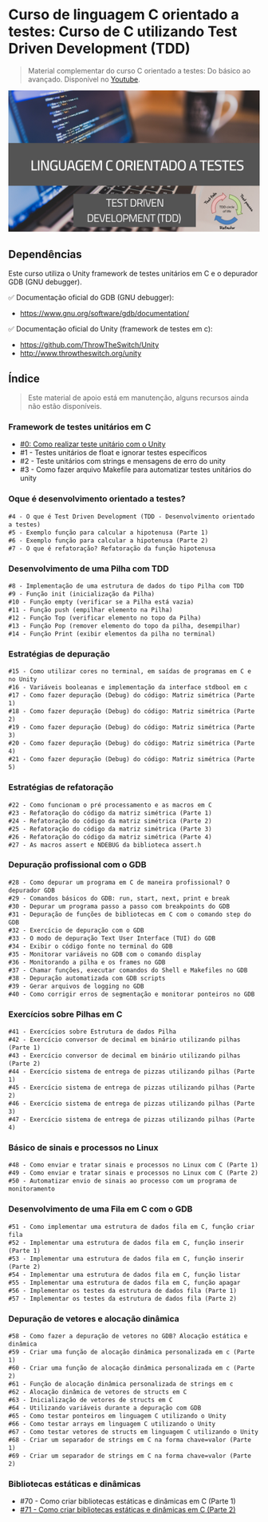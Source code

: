 # Curso de linguagem C orientado a testes: Curso de C utilizando Test Driven Development (TDD)

> Material complementar do curso C orientado a testes: Do básico ao avançado. Disponível no [Youtube](https://www.youtube.com/watch?v=WDf6UWpKR60&list=PLLCFxfe9wkl-7q7q7s9e6qYo43oLB60I3&index=1&t=29s).

<img src="https://github.com/Geofisicando/C-orientado-a-testes/blob/main/C_orientado_a_testes.png" width=800>

## Dependências

Este curso utiliza o Unity framework de testes unitários em C e o depurador GDB (GNU debugger).

✅ Documentação oficial do GDB (GNU debugger): 
- https://www.gnu.org/software/gdb/documentation/

✅ Documentação oficial do Unity (framework de testes em c):  
- https://github.com/ThrowTheSwitch/Unity
- http://www.throwtheswitch.org/unity

## Índice
> Este material de apoio está em manutenção, alguns recursos ainda não estão disponíveis.

### Framework de testes unitários em C
  - [#0: Como realizar teste unitário com o Unity](https://github.com/Geofisicando/C-orientado-a-testes/blob/main/exemplos/intro/README.md#aula-0---como-realizar-teste-unit%C3%A1rio-com-o-unity)
  - #1 - Testes unitários de float e ignorar testes específicos
  - #2 - Teste unitários com strings e mensagens de erro do unity
  - #3 - Como fazer arquivo Makefile para automatizar testes unitários do unity

### Oque é desenvolvimento orientado a testes?

    #4 - O que é Test Driven Development (TDD - Desenvolvimento orientado a testes)
    #5 - Exemplo função para calcular a hipotenusa (Parte 1)
    #6 - Exemplo função para calcular a hipotenusa (Parte 2)
    #7 - O que é refatoração? Refatoração da função hipotenusa

### Desenvolvimento de uma Pilha com TDD

    #8 - Implementação de uma estrutura de dados do tipo Pilha com TDD
    #9 - Função init (inicialização da Pilha)
    #10 - Função empty (verificar se a Pilha está vazia)
    #11 - Função push (empilhar elemento na Pilha)
    #12 - Função Top (verificar elemento no topo da Pilha)
    #13 - Função Pop (remover elemento do topo da pilha, desempilhar)
    #14 - Função Print (exibir elementos da pilha no terminal)

### Estratégias de depuração

    #15 - Como utilizar cores no terminal, em saídas de programas em C e no Unity
    #16 - Variáveis booleanas e implementação da interface stdbool em c
    #17 - Como fazer depuração (Debug) do código: Matriz simétrica (Parte 1)
    #18 - Como fazer depuração (Debug) do código: Matriz simétrica (Parte 2)
    #19 - Como fazer depuração (Debug) do código: Matriz simétrica (Parte 3)
    #20 - Como fazer depuração (Debug) do código: Matriz simétrica (Parte 4)
    #21 - Como fazer depuração (Debug) do código: Matriz simétrica (Parte 5)

### Estratégias de refatoração

    #22 - Como funcionam o pré processamento e as macros em C
    #23 - Refatoração do código da matriz simétrica (Parte 1)
    #24 - Refatoração do código da matriz simétrica (Parte 2)
    #25 - Refatoração do código da matriz simétrica (Parte 3)
    #26 - Refatoração do código da matriz simétrica (Parte 4)
    #27 - As macros assert e NDEBUG da biblioteca assert.h

### Depuração profissional com o GDB

    #28 - Como depurar um programa em C de maneira profissional? O depurador GDB
    #29 - Comandos básicos do GDB: run, start, next, print e break
    #30 - Depurar um programa passo a passo com breakpoints do GDB
    #31 - Depuração de funções de bibliotecas em C com o comando step do GDB
    #32 - Exercício de depuração com o GDB
    #33 - O modo de depuração Text User Interface (TUI) do GDB
    #34 - Exibir o código fonte no terminal do GDB
    #35 - Monitorar variáveis no GDB com o comando display
    #36 - Monitorando a pilha e os frames no GDB
    #37 - Chamar funções, executar comandos do Shell e Makefiles no GDB
    #38 - Depuração automatizada com GDB scripts
    #39 - Gerar arquivos de logging no GDB
    #40 - Como corrigir erros de segmentação e monitorar ponteiros no GDB

### Exercícios sobre Pilhas em C

    #41 - Exercícios sobre Estrutura de dados Pilha
    #42 - Exercício conversor de decimal em binário utilizando pilhas (Parte 1)
    #43 - Exercício conversor de decimal em binário utilizando pilhas (Parte 2)
    #44 - Exercício sistema de entrega de pizzas utilizando pilhas (Parte 1)
    #45 - Exercício sistema de entrega de pizzas utilizando pilhas (Parte 2)
    #46 - Exercício sistema de entrega de pizzas utilizando pilhas (Parte 3)
    #47 - Exercício sistema de entrega de pizzas utilizando pilhas (Parte 4)

### Básico de sinais e processos no Linux

    #48 - Como enviar e tratar sinais e processos no Linux com C (Parte 1)
    #49 - Como enviar e tratar sinais e processos no Linux com C (Parte 2)
    #50 - Automatizar envio de sinais ao processo com um programa de monitoramento

### Desenvolvimento de uma Fila em C com o GDB

    #51 - Como implementar uma estrutura de dados fila em C, função criar fila
    #52 - Implementar uma estrutura de dados fila em C, função inserir (Parte 1)
    #53 - Implementar uma estrutura de dados fila em C, função inserir (Parte 2)
    #54 - Implementar uma estrutura de dados fila em C, função listar
    #55 - Implementar uma estrutura de dados fila em C, função apagar
    #56 - Implementar os testes da estrutura de dados fila (Parte 1)
    #57 - Implementar os testes da estrutura de dados fila (Parte 2)

### Depuração de vetores e alocação dinâmica

    #58 - Como fazer a depuração de vetores no GDB? Alocação estática e dinâmica
    #59 - Criar uma função de alocação dinâmica personalizada em c (Parte 1)
    #60 - Criar uma função de alocação dinâmica personalizada em c (Parte 2)
    #61 - Função de alocação dinâmica personalizada de strings em c
    #62 - Alocação dinâmica de vetores de structs em C
    #63 - Inicialização de vetores de structs em C
    #64 - Utilizando variáveis durante a depuração com GDB
    #65 - Como testar ponteiros em linguagem C utilizando o Unity
    #66 - Como testar arrays em linguagem C utilizando o Unity
    #67 - Como testar vetores de structs em linguagem C utilizando o Unity
    #68 - Criar um separador de strings em C na forma chave=valor (Parte 1)
    #69 - Criar um separador de strings em C na forma chave=valor (Parte 2)

### Bibliotecas estáticas e dinâmicas

- #70 - Como criar bibliotecas estáticas e dinâmicas em C (Parte 1)
- [#71 - Como criar bibliotecas estáticas e dinâmicas em C (Parte 2)](https://github.com/Geofisicando/C-orientado-a-testes/blob/main/exemplos/bibliotecas_dinamicas/README.md#aula-71---como-criar-bibliotecas-est%C3%A1ticas-e-din%C3%A2micas-em-c-parte-2)
